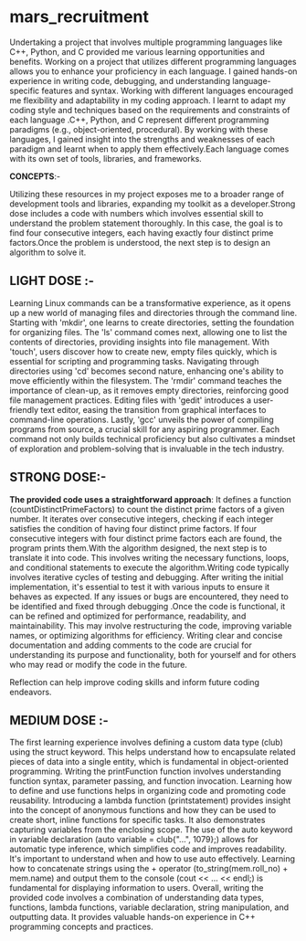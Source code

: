 # mars_recruitment
Undertaking a project that involves multiple programming languages like C++, Python, and C provided me various learning opportunities and benefits.
Working on a project that utilizes different programming languages allows you to enhance your proficiency in each language. 
I gained hands-on experience in writing code, debugging, and understanding language-specific features and syntax.
Working with different languages encouraged me flexibility and adaptability in my coding approach. 
I learnt to adapt my coding style and techniques based on the requirements and constraints of each language
.C++, Python, and C represent different programming paradigms (e.g., object-oriented, procedural). 
By working with these languages, I gained insight into the strengths and weaknesses of each paradigm and learnt when to apply them effectively.Each language comes with its own set of tools, libraries, and frameworks.

**CONCEPTS**:-


Utilizing these resources in my project exposes me to a broader range of development tools and libraries, expanding my toolkit as a developer.Strong dose includes a code with numbers which involves essential skill to understand the problem statement thoroughly. In this case, the goal is to find four consecutive integers, each having exactly four distinct prime factors.Once the problem is understood, the next step is to design an algorithm to solve it. 


**LIGHT DOSE** :-
-------------------

Learning Linux commands can be a transformative experience, as it opens up a new world of managing files and directories through the command line. 
Starting with 'mkdir', one learns to create directories, setting the foundation for organizing files. 
The 'ls' command comes next, allowing one to list the contents of directories, providing insights into file management. 
With 'touch', users discover how to create new, empty files quickly, which is essential for scripting and programming tasks. 
Navigating through directories using 'cd' becomes second nature, enhancing one's ability to move efficiently within the filesystem. 
The 'rmdir' command teaches the importance of clean-up, as it removes empty directories, reinforcing good file management practices.
Editing files with 'gedit' introduces a user-friendly text editor, easing the transition from graphical interfaces to command-line operations. 
Lastly, 'gcc' unveils the power of compiling programs from source, a crucial skill for any aspiring programmer. 
Each command not only builds technical proficiency but also cultivates a mindset of exploration and problem-solving that is invaluable in the tech industry.




**STRONG DOSE**:-
------------------


**The provided code uses a straightforward approach**:
It defines a function (countDistinctPrimeFactors) to count the distinct prime factors of a given number.
It iterates over consecutive integers, checking if each integer satisfies the condition of having four distinct prime factors.
If four consecutive integers with four distinct prime factors each are found, the program prints them.With the algorithm designed, the next step is to translate it into code. 
This involves writing the necessary functions, loops, and conditional statements to execute the algorithm.Writing code typically involves iterative cycles of testing and debugging. 
After writing the initial implementation, it's essential to test it with various inputs to ensure it behaves as expected.
If any issues or bugs are encountered, they need to be identified and fixed through debugging
.Once the code is functional, it can be refined and optimized for performance, readability, and maintainability. 
This may involve restructuring the code, improving variable names, or optimizing algorithms for efficiency.
Writing clear and concise documentation and adding comments to the code are crucial for understanding its purpose and functionality, both for yourself and for others who may read or modify the code in the future.

Reflection can help improve coding skills and inform future coding endeavors.



**MEDIUM DOSE** :-
-----------------


The first learning experience involves defining a custom data type (club) using the struct keyword.
This helps understand how to encapsulate related pieces of data into a single entity, which is fundamental in object-oriented programming.
Writing the printFunction function involves understanding function syntax, parameter passing, and function invocation.
Learning how to define and use functions helps in organizing code and promoting code reusability.
Introducing a lambda function (printstatement) provides insight into the concept of anonymous functions and how they can be used to create short, inline functions for specific tasks.
It also demonstrates capturing variables from the enclosing scope.
The use of the auto keyword in variable declaration (auto variable = club{"...", 1079};) allows for automatic type inference, which simplifies code and improves readability.
It's important to understand when and how to use auto effectively.
Learning how to concatenate strings using the + operator (to_string(mem.roll_no) + mem.name) and output them to the console (cout << ... << endl;) is fundamental for displaying information to users.
Overall, writing the provided code involves a combination of understanding data types, functions, lambda functions, variable declaration, string manipulation, and outputting data.
It provides valuable hands-on experience in C++ programming concepts and practices.
